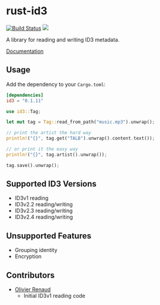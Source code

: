 # rust-id3 

[![Build Status](https://travis-ci.org/jameshurst/rust-id3.svg)](https://travis-ci.org/jameshurst/rust-id3)
[![](http://meritbadge.herokuapp.com/id3)](https://crates.io/crates/id3)

A library for reading and writing ID3 metadata.

[Documentation](http://jameshurst.github.io/rust-id3/)

## Usage

Add the dependency to your `Cargo.toml`:

```toml
[dependencies]
id3 = "0.1.11"
```

```rust
use id3::Tag;

let mut tag = Tag::read_from_path("music.mp3").unwrap();

// print the artist the hard way
println!("{}", tag.get("TALB").unwrap().content.text());

// or print it the easy way
println!("{}", tag.artist().unwrap());

tag.save().unwrap();
```

## Supported ID3 Versions

  * ID3v1 reading
  * ID3v2.2 reading/writing
  * ID3v2.3 reading/writing
  * ID3v2.4 reading/writing

## Unsupported Features

  * Grouping identity
  * Encryption

## Contributors

  * [Olivier Renaud](https://bitbucket.org/olivren) 
    * Initial ID3v1 reading code 

